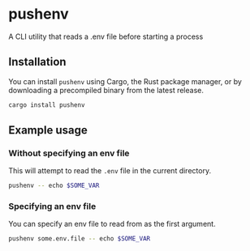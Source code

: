 # pushenv
A CLI utility that reads a .env file before starting a process

## Installation

You can install `pushenv` using Cargo, the Rust package manager, or by
downloading a precompiled binary from the latest release.

```bash
cargo install pushenv
```

## Example usage

### Without specifying an env file

This will attempt to read the `.env` file in the current directory.

```bash
pushenv -- echo $SOME_VAR
```

### Specifying an env file

You can specify an env file to read from as the first argument.

```bash
pushenv some.env.file -- echo $SOME_VAR
```
